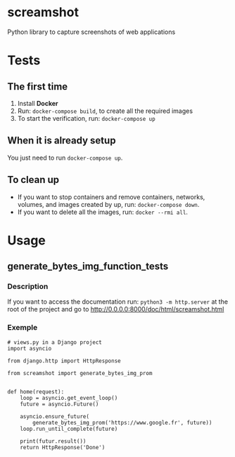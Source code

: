 # screamshot
Python library to capture screenshots of web applications

# Tests
## The first time

1. Install **Docker**
2. Run: `docker-compose build`, to create all the required images
3. To start the verification, run: `docker-compose up`

## When it is already setup

You just need to run `docker-compose up`.

## To clean up

* If you want to stop containers and remove containers, networks, volumes, and images created by up, run: `docker-compose down`.
* If you want to delete all the images, run: `docker --rmi all`.

# Usage
## generate_bytes_img_function_tests
### Description

If you want to access the documentation run: `python3 -m http.server` at the root of the project and go to <http://0.0.0.0:8000/doc/html/screamshot.html>

### Exemple

```
# views.py in a Django project
import asyncio

from django.http import HttpResponse

from screamshot import generate_bytes_img_prom


def home(request):
    loop = asyncio.get_event_loop()
    future = asyncio.Future()

    asyncio.ensure_future(
        generate_bytes_img_prom('https://www.google.fr', future))
    loop.run_until_complete(future)

    print(futur.result())
    return HttpResponse('Done')
``` 

